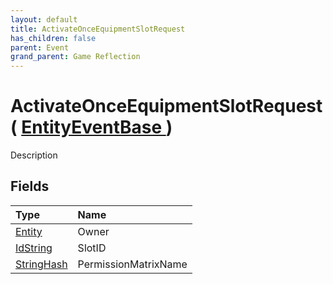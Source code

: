 ```yaml
---
layout: default
title: ActivateOnceEquipmentSlotRequest
has_children: false
parent: Event
grand_parent: Game Reflection
---
```

# ActivateOnceEquipmentSlotRequest( [ EntityEventBase ](/docs/game-reflection/events/entity_event_base) )
Description 

## Fields

| Type | Name |
|:-------------|:--------------|
| [Entity](/docs/game-reflection/classes/entity) | Owner |
| [IdString](/docs/game-reflection/components/id_string) | SlotID |
| [StringHash](/docs/game-reflection/classes/string_hash) | PermissionMatrixName |

